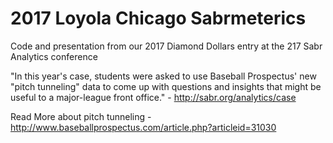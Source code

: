 # 2017 Loyola Chicago Sabrmeterics

Code and presentation from our 2017 Diamond Dollars entry at the 217 Sabr Analytics conference

"In this year's case, students were asked to use Baseball Prospectus' new "pitch tunneling" data to come up with questions
and insights that might be useful to a major-league front office." - http://sabr.org/analytics/case

Read More about pitch tunneling - http://www.baseballprospectus.com/article.php?articleid=31030
